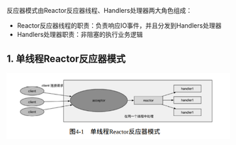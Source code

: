 反应器模式由Reactor反应器线程、Handlers处理器两大角色组成：

- Reactor反应器线程的职责：负责响应IO事件，并且分发到Handlers处理器
- Handlers处理器职责：非阻塞的执行业务逻辑

## 1. 单线程Reactor反应器模式

![image-20220410214209076](https://raw.githubusercontent.com/Floweryu/typora-img/main/img/202204102142602.png)

